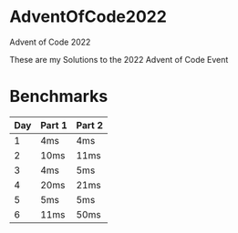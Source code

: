 # AdventOfCode2022
Advent of Code 2022

These are my Solutions to the 2022 Advent of Code Event


# Benchmarks

| Day | Part 1 | Part 2 |
|-----|--------|--------|
| 1   | 4ms    | 4ms    |
| 2   | 10ms   | 11ms   |
| 3   | 4ms    | 5ms    |
| 4   | 20ms   | 21ms   |
| 5   | 5ms    | 5ms    |
| 6   | 11ms   | 50ms   |